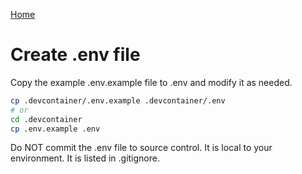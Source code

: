 [Home](../README.md)

# Create .env file
Copy the example .env.example file to .env and modify it as needed.

```bash
cp .devcontainer/.env.example .devcontainer/.env
# or
cd .devcontainer
cp .env.example .env
```

Do NOT commit the .env file to source control. It is local to your environment. It is listed in .gitignore.
